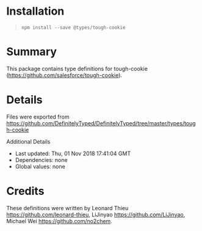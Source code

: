 # Installation
> `npm install --save @types/tough-cookie`

# Summary
This package contains type definitions for tough-cookie (https://github.com/salesforce/tough-cookie).

# Details
Files were exported from https://github.com/DefinitelyTyped/DefinitelyTyped/tree/master/types/tough-cookie

Additional Details
 * Last updated: Thu, 01 Nov 2018 17:41:04 GMT
 * Dependencies: none
 * Global values: none

# Credits
These definitions were written by Leonard Thieu <https://github.com/leonard-thieu>, LiJinyao <https://github.com/LiJinyao>, Michael Wei <https://github.com/no2chem>.
